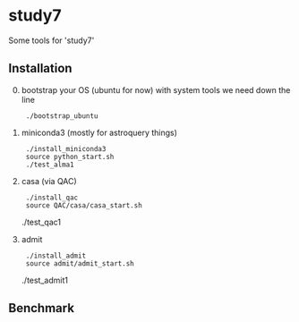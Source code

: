 # study7

Some tools for 'study7'

## Installation

0. bootstrap your OS (ubuntu for now) with system tools we need down the line

        ./bootstrap_ubuntu

1. miniconda3 (mostly for astroquery things)

        ./install_miniconda3
        source python_start.sh
        ./test_alma1

2. casa (via QAC)

        ./install_qac
        source QAC/casa/casa_start.sh
	./test_qac1


3. admit

        ./install_admit
        source admit/admit_start.sh
	./test_admit1

## Benchmark




